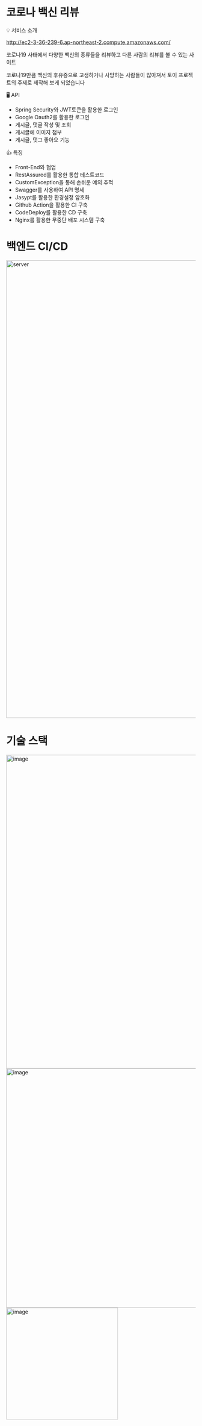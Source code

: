 # 코로나 백신 리뷰

💡 서비스 소개

http://ec2-3-36-239-6.ap-northeast-2.compute.amazonaws.com/

코로나19 사태에서 다양한 백신의 종류들을 리뷰하고 다른 사람의 리뷰를 볼 수 있는 사이트

코로나19만큼 백신의 후유증으로 고생하거나 사망하는 사람들이 많아져서 토이 프로젝트의 주제로 제작해 보게 되었습니다


🖥  API

- Spring Security와 JWT토큰을 활용한 로그인
- Google Oauth2를 활용한 로그인
- 게시글, 댓글 작성 및 조회
- 게시글에 이미지 첨부 
- 게시글, 댓그 좋아요 기능

👍  특징
- Front-End와 협업
- RestAssured를 활용한 통합 테스트코드 
- CustomException을 통해 손쉬운 예외 추적
- Swagger를 사용하여 API 명세
- Jasypt를 활용한 환경설정 암호화
- Github Action을 활용한 CI 구축
- CodeDeploy를 활용한 CD 구축
- Nginx를 활용한 무중단 배포 시스템 구축


# 백엔드 CI/CD
<img width="1216" alt="server" src="https://user-images.githubusercontent.com/65753029/161666333-4921899d-f8f4-43cd-86bb-36320907c741.PNG">

# 기술 스택
<img width="833" alt="image" src="https://user-images.githubusercontent.com/65753029/161678025-6bec561d-af73-40f8-bbe9-a45021605147.png">

<img width="636" alt="image" src="https://user-images.githubusercontent.com/65753029/161678486-de193a3e-b45a-40e7-9a73-2a683199d543.png">

<img width="297" alt="image" src="https://user-images.githubusercontent.com/65753029/161678872-83d8a5fd-1877-4615-a5a8-80e589d16f73.png">


